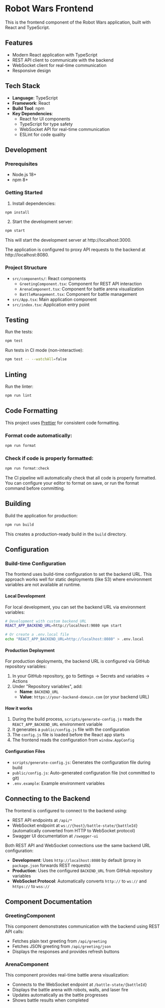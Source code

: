 # Robot Wars Frontend

This is the frontend component of the Robot Wars application, built with React and TypeScript.

## Features

- Modern React application with TypeScript
- REST API client to communicate with the backend
- WebSocket client for real-time communication
- Responsive design

## Tech Stack

- **Language**: TypeScript
- **Framework**: React
- **Build Tool**: npm
- **Key Dependencies**:
  - React for UI components
  - TypeScript for type safety
  - WebSocket API for real-time communication
  - ESLint for code quality

## Development

### Prerequisites

- Node.js 18+
- npm 8+

### Getting Started

1. Install dependencies:

```bash
npm install
```

2. Start the development server:

```bash
npm start
```

This will start the development server at http://localhost:3000.

The application is configured to proxy API requests to the backend at http://localhost:8080.

### Project Structure

- `src/components/`: React components
  - `GreetingComponent.tsx`: Component for REST API interaction
  - `ArenaComponent.tsx`: Component for battle arena visualization
  - `BattleManagement.tsx`: Component for battle management
- `src/App.tsx`: Main application component
- `src/index.tsx`: Application entry point

## Testing

Run the tests:

```bash
npm test
```

Run tests in CI mode (non-interactive):

```bash
npm test -- --watchAll=false
```

## Linting

Run the linter:

```bash
npm run lint
```

## Code Formatting

This project uses [Prettier](https://prettier.io/) for consistent code formatting.

### Format code automatically:

```bash
npm run format
```

### Check if code is properly formatted:

```bash
npm run format:check
```

The CI pipeline will automatically check that all code is properly formatted. You can configure your editor to format on save, or run the format command before committing.

## Building

Build the application for production:

```bash
npm run build
```

This creates a production-ready build in the `build` directory.


## Configuration

### Build-time Configuration

The frontend uses build-time configuration to set the backend URL. This approach works well for static deployments (like S3) where environment variables are not available at runtime.

#### Local Development

For local development, you can set the backend URL via environment variables:

```bash
# Development with custom backend URL
REACT_APP_BACKEND_URL=http://localhost:9080 npm start

# Or create a .env.local file
echo "REACT_APP_BACKEND_URL=http://localhost:8080" > .env.local
```

#### Production Deployment

For production deployments, the backend URL is configured via GitHub repository variables:

1. In your GitHub repository, go to Settings → Secrets and variables → Actions
2. Under "Repository variables", add:
   - **Name**: `BACKEND_URL`
   - **Value**: `https://your-backend-domain.com` (or your backend URL)

#### How it works

1. During the build process, `scripts/generate-config.js` reads the `REACT_APP_BACKEND_URL` environment variable
2. It generates a `public/config.js` file with the configuration
3. The `config.js` file is loaded before the React app starts
4. The frontend reads the configuration from `window.AppConfig`

#### Configuration Files

- `scripts/generate-config.js`: Generates the configuration file during build
- `public/config.js`: Auto-generated configuration file (not committed to git)
- `.env.example`: Example environment variables

## Connecting to the Backend

The frontend is configured to connect to the backend using:

- REST API endpoints at `/api/*`
- WebSocket endpoint at `ws://{host}/battle-state/{battleId}` (automatically converted from HTTP to WebSocket protocol)
- Swagger UI documentation at `/swagger-ui`

Both REST API and WebSocket connections use the same backend URL configuration:
- **Development**: Uses `http://localhost:8080` by default (proxy in `package.json` forwards REST requests)
- **Production**: Uses the configured `BACKEND_URL` from GitHub repository variables
- **WebSocket Protocol**: Automatically converts `http://` to `ws://` and `https://` to `wss://`

## Component Documentation

### GreetingComponent

This component demonstrates communication with the backend using REST API calls:

- Fetches plain text greeting from `/api/greeting`
- Fetches JSON greeting from `/api/greeting/json`
- Displays the responses and provides refresh buttons

### ArenaComponent

This component provides real-time battle arena visualization:

- Connects to the WebSocket endpoint at `/battle-state/{battleId}`
- Displays the battle arena with robots, walls, and laser fire
- Updates automatically as the battle progresses
- Shows battle results when completed
